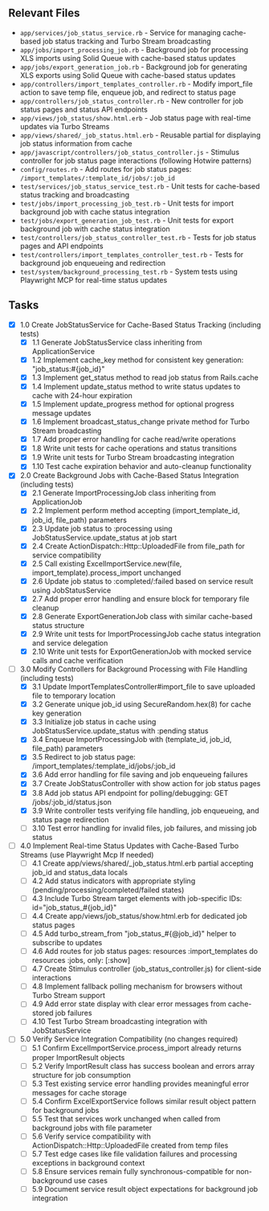 ## Relevant Files

- `app/services/job_status_service.rb` - Service for managing cache-based job status tracking and Turbo Stream broadcasting
- `app/jobs/import_processing_job.rb` - Background job for processing XLS imports using Solid Queue with cache-based status updates
- `app/jobs/export_generation_job.rb` - Background job for generating XLS exports using Solid Queue with cache-based status updates
- `app/controllers/import_templates_controller.rb` - Modify import_file action to save temp file, enqueue job, and redirect to status page
- `app/controllers/job_status_controller.rb` - New controller for job status pages and status API endpoints
- `app/views/job_status/show.html.erb` - Job status page with real-time updates via Turbo Streams
- `app/views/shared/_job_status.html.erb` - Reusable partial for displaying job status information from cache
- `app/javascript/controllers/job_status_controller.js` - Stimulus controller for job status page interactions (following Hotwire patterns)
- `config/routes.rb` - Add routes for job status pages: `/import_templates/:template_id/jobs/:job_id`
- `test/services/job_status_service_test.rb` - Unit tests for cache-based status tracking and broadcasting
- `test/jobs/import_processing_job_test.rb` - Unit tests for import background job with cache status integration
- `test/jobs/export_generation_job_test.rb` - Unit tests for export background job with cache status integration
- `test/controllers/job_status_controller_test.rb` - Tests for job status pages and API endpoints
- `test/controllers/import_templates_controller_test.rb` - Tests for background job enqueueing and redirection
- `test/system/background_processing_test.rb` - System tests using Playwright MCP for real-time status updates

## Tasks

- [x] 1.0 Create JobStatusService for Cache-Based Status Tracking (including tests)
  - [x] 1.1 Generate JobStatusService class inheriting from ApplicationService
  - [x] 1.2 Implement cache_key method for consistent key generation: "job_status:#{job_id}"
  - [x] 1.3 Implement get_status method to read job status from Rails.cache
  - [x] 1.4 Implement update_status method to write status updates to cache with 24-hour expiration
  - [x] 1.5 Implement update_progress method for optional progress message updates
  - [x] 1.6 Implement broadcast_status_change private method for Turbo Stream broadcasting
  - [x] 1.7 Add proper error handling for cache read/write operations
  - [x] 1.8 Write unit tests for cache operations and status transitions
  - [x] 1.9 Write unit tests for Turbo Stream broadcasting integration
  - [x] 1.10 Test cache expiration behavior and auto-cleanup functionality

- [x] 2.0 Create Background Jobs with Cache-Based Status Integration (including tests)
  - [x] 2.1 Generate ImportProcessingJob class inheriting from ApplicationJob
  - [x] 2.2 Implement perform method accepting (import_template_id, job_id, file_path) parameters
  - [x] 2.3 Update job status to :processing using JobStatusService.update_status at job start
  - [x] 2.4 Create ActionDispatch::Http::UploadedFile from file_path for service compatibility
  - [x] 2.5 Call existing ExcelImportService.new(file, import_template).process_import unchanged
  - [x] 2.6 Update job status to :completed/:failed based on service result using JobStatusService
  - [x] 2.7 Add proper error handling and ensure block for temporary file cleanup
  - [x] 2.8 Generate ExportGenerationJob class with similar cache-based status structure
  - [x] 2.9 Write unit tests for ImportProcessingJob cache status integration and service delegation
  - [x] 2.10 Write unit tests for ExportGenerationJob with mocked service calls and cache verification

- [ ] 3.0 Modify Controllers for Background Processing with File Handling (including tests)
  - [x] 3.1 Update ImportTemplatesController#import_file to save uploaded file to temporary location
  - [x] 3.2 Generate unique job_id using SecureRandom.hex(8) for cache key generation
  - [x] 3.3 Initialize job status in cache using JobStatusService.update_status with :pending status
  - [x] 3.4 Enqueue ImportProcessingJob with (template_id, job_id, file_path) parameters
  - [x] 3.5 Redirect to job status page: /import_templates/:template_id/jobs/:job_id
  - [x] 3.6 Add error handling for file saving and job enqueueing failures
  - [x] 3.7 Create JobStatusController with show action for job status pages
  - [x] 3.8 Add job status API endpoint for polling/debugging: GET /jobs/:job_id/status.json
  - [x] 3.9 Write controller tests verifying file handling, job enqueueing, and status page redirection
  - [ ] 3.10 Test error handling for invalid files, job failures, and missing job status

- [ ] 4.0 Implement Real-time Status Updates with Cache-Based Turbo Streams (use Playwright Mcp If needed)
  - [ ] 4.1 Create app/views/shared/_job_status.html.erb partial accepting job_id and status_data locals
  - [ ] 4.2 Add status indicators with appropriate styling (pending/processing/completed/failed states)
  - [ ] 4.3 Include Turbo Stream target elements with job-specific IDs: id="job_status_#{job_id}"
  - [ ] 4.4 Create app/views/job_status/show.html.erb for dedicated job status pages
  - [ ] 4.5 Add turbo_stream_from "job_status_#{@job_id}" helper to subscribe to updates
  - [ ] 4.6 Add routes for job status pages: resources :import_templates do resources :jobs, only: [:show]
  - [ ] 4.7 Create Stimulus controller (job_status_controller.js) for client-side interactions
  - [ ] 4.8 Implement fallback polling mechanism for browsers without Turbo Stream support
  - [ ] 4.9 Add error state display with clear error messages from cache-stored job failures
  - [ ] 4.10 Test Turbo Stream broadcasting integration with JobStatusService

- [ ] 5.0 Verify Service Integration Compatibility (no changes required)
  - [ ] 5.1 Confirm ExcelImportService.process_import already returns proper ImportResult objects
  - [ ] 5.2 Verify ImportResult class has success boolean and errors array structure for job consumption
  - [ ] 5.3 Test existing service error handling provides meaningful error messages for cache storage
  - [ ] 5.4 Confirm ExcelExportService follows similar result object pattern for background jobs
  - [ ] 5.5 Test that services work unchanged when called from background jobs with file parameter
  - [ ] 5.6 Verify service compatibility with ActionDispatch::Http::UploadedFile created from temp files
  - [ ] 5.7 Test edge cases like file validation failures and processing exceptions in background context
  - [ ] 5.8 Ensure services remain fully synchronous-compatible for non-background use cases
  - [ ] 5.9 Document service result object expectations for background job integration